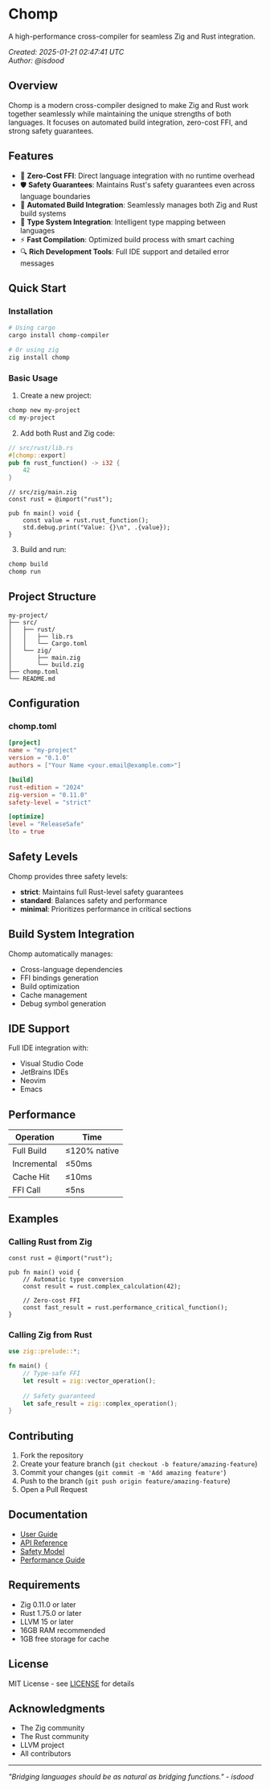 # Chomp

A high-performance cross-compiler for seamless Zig and Rust integration.

*Created: 2025-01-21 02:47:41 UTC*  
*Author: @isdood*

## Overview

Chomp is a modern cross-compiler designed to make Zig and Rust work together seamlessly while maintaining the unique strengths of both languages. It focuses on automated build integration, zero-cost FFI, and strong safety guarantees.

## Features

- 🚀 **Zero-Cost FFI**: Direct language integration with no runtime overhead
- 🛡️ **Safety Guarantees**: Maintains Rust's safety guarantees even across language boundaries
- 🔧 **Automated Build Integration**: Seamlessly manages both Zig and Rust build systems
- 📝 **Type System Integration**: Intelligent type mapping between languages
- ⚡ **Fast Compilation**: Optimized build process with smart caching
- 🔍 **Rich Development Tools**: Full IDE support and detailed error messages

## Quick Start

### Installation

```bash
# Using cargo
cargo install chomp-compiler

# Or using zig
zig install chomp
```

### Basic Usage

1. Create a new project:
```bash
chomp new my-project
cd my-project
```

2. Add both Rust and Zig code:
```rust
// src/rust/lib.rs
#[chomp::export]
pub fn rust_function() -> i32 {
    42
}
```

```zig
// src/zig/main.zig
const rust = @import("rust");

pub fn main() void {
    const value = rust.rust_function();
    std.debug.print("Value: {}\n", .{value});
}
```

3. Build and run:
```bash
chomp build
chomp run
```

## Project Structure

```
my-project/
├── src/
│   ├── rust/
│   │   ├── lib.rs
│   │   └── Cargo.toml
│   └── zig/
│       ├── main.zig
│       └── build.zig
├── chomp.toml
└── README.md
```

## Configuration

### chomp.toml
```toml
[project]
name = "my-project"
version = "0.1.0"
authors = ["Your Name <your.email@example.com>"]

[build]
rust-edition = "2024"
zig-version = "0.11.0"
safety-level = "strict"

[optimize]
level = "ReleaseSafe"
lto = true
```

## Safety Levels

Chomp provides three safety levels:

- **strict**: Maintains full Rust-level safety guarantees
- **standard**: Balances safety and performance
- **minimal**: Prioritizes performance in critical sections

## Build System Integration

Chomp automatically manages:

- Cross-language dependencies
- FFI bindings generation
- Build optimization
- Cache management
- Debug symbol generation

## IDE Support

Full IDE integration with:

- Visual Studio Code
- JetBrains IDEs
- Neovim
- Emacs

## Performance

| Operation | Time |
|-----------|------|
| Full Build | ≤120% native |
| Incremental | ≤50ms |
| Cache Hit | ≤10ms |
| FFI Call | ≤5ns |

## Examples

### Calling Rust from Zig

```zig
const rust = @import("rust");

pub fn main() void {
    // Automatic type conversion
    const result = rust.complex_calculation(42);
    
    // Zero-cost FFI
    const fast_result = rust.performance_critical_function();
}
```

### Calling Zig from Rust

```rust
use zig::prelude::*;

fn main() {
    // Type-safe FFI
    let result = zig::vector_operation();
    
    // Safety guaranteed
    let safe_result = zig::complex_operation();
}
```

## Contributing

1. Fork the repository
2. Create your feature branch (`git checkout -b feature/amazing-feature`)
3. Commit your changes (`git commit -m 'Add amazing feature'`)
4. Push to the branch (`git push origin feature/amazing-feature`)
5. Open a Pull Request

## Documentation

- [User Guide](https://chomp.dev/guide)
- [API Reference](https://chomp.dev/api)
- [Safety Model](https://chomp.dev/safety)
- [Performance Guide](https://chomp.dev/performance)

## Requirements

- Zig 0.11.0 or later
- Rust 1.75.0 or later
- LLVM 15 or later
- 16GB RAM recommended
- 1GB free storage for cache

## License

MIT License - see [LICENSE](LICENSE) for details

## Acknowledgments

- The Zig community
- The Rust community
- LLVM project
- All contributors

---

*"Bridging languages should be as natural as bridging functions." - isdood*
